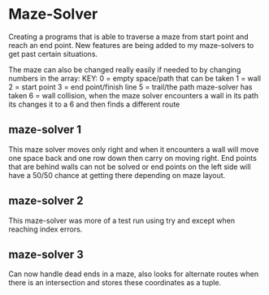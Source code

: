 # Maze-Solver
Creating a programs that is able to traverse a maze from start point and reach an end point. New features are being added to my maze-solvers to get past certain situations.

The maze can also be changed really easily if needed to by changing numbers in the array:
KEY:
0 = empty space/path that can be taken
1 = wall
2 = start point
3 = end point/finish line
5 = trail/the path maze-solver has taken
6 = wall collision, when the maze solver encounters a wall in its path its changes it to a 6 and then finds a different route

## maze-solver 1
This maze solver moves only right and when it encounters a wall will move one space back and one row down then carry on moving right. End points that are behind walls can not be solved or end points on the left side will have a 50/50 chance at getting there depending on maze layout.

## maze-solver 2
This maze-solver was more of a test run using try and except when reaching index errors.

## maze-solver 3
Can now handle dead ends in a maze, also looks for alternate routes when there is an intersection and stores these coordinates as a tuple.
